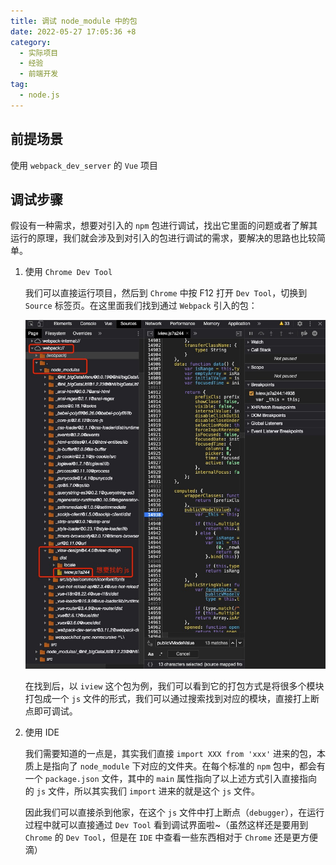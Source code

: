 ```yaml
---
title: 调试 node_module 中的包
date: 2022-05-27 17:05:36 +8
category:
  - 实际项目
  - 经验
  - 前端开发
tag:
  - node.js
---
```


## 前提场景

使用 `webpack_dev_server` 的 `Vue` 项目

## 调试步骤

假设有一种需求，想要对引入的 `npm` 包进行调试，找出它里面的问题或者了解其运行的原理，我们就会涉及到对引入的包进行调试的需求，要解决的思路也比较简单。

1. 使用 `Chrome Dev Tool`

   我们可以直接运行项目，然后到 `Chrome` 中按 F12 打开 `Dev Tool`，切换到 `Source` 标签页。在这里面我们找到通过 `Webpack` 引入的包：

   ![image-20220527170639933](./img/image-20220527170639933.png)

   在找到后，以 `iview` 这个包为例，我们可以看到它的打包方式是将很多个模块打包成一个 `js` 文件的形式，我们可以通过搜索找到对应的模块，直接打上断点即可调试。

2. 使用 IDE

   我们需要知道的一点是，其实我们直接 `import XXX from 'xxx'` 进来的包，本质上是指向了 `node_module` 下对应的文件夹。在每个标准的 `npm` 包中，都会有一个 `package.json` 文件，其中的 `main` 属性指向了以上述方式引入直接指向的 `js` 文件，所以其实我们 `import` 进来的就是这个 `js` 文件。

   因此我们可以直接杀到他家，在这个 `js` 文件中打上断点（`debugger`），在运行过程中就可以直接通过 `Dev Tool` 看到调试界面啦~（虽然这样还是要用到 `Chrome` 的 `Dev Tool`，但是在 `IDE` 中查看一些东西相对于 `Chrome` 还是更方便滴）

